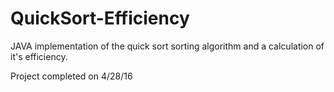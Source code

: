 # QuickSort-Efficiency
JAVA implementation of the quick sort sorting algorithm and a calculation of it's efficiency.

Project completed on 4/28/16

